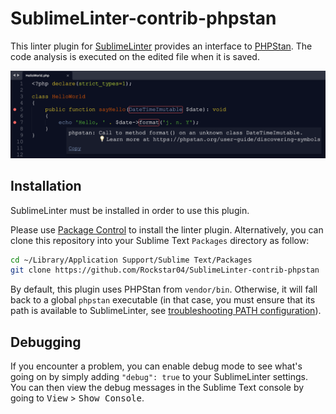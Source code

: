 SublimeLinter-contrib-phpstan
================================

This linter plugin for [SublimeLinter](https://github.com/SublimeLinter/SublimeLinter) provides an interface to [PHPStan](https://github.com/phpstan/phpstan).
The code analysis is executed on the edited file when it is saved.

![examples](screenshot.png)

## Installation
SublimeLinter must be installed in order to use this plugin.

Please use [Package Control](https://packagecontrol.io) to install the linter plugin.
Alternatively, you can clone this repository into your Sublime Text `Packages` directory as follow:

```bash
cd ~/Library/Application Support/Sublime Text/Packages
git clone https://github.com/Rockstar04/SublimeLinter-contrib-phpstan
```

By default, this plugin uses PHPStan from `vendor/bin`. Otherwise, it will fall back to a global `phpstan` executable (in that case, you must ensure that its path is available to SublimeLinter, see [troubleshooting PATH configuration](http://sublimelinter.readthedocs.io/en/latest/troubleshooting.html#finding-a-linter-executable)).

## Debugging
If you encounter a problem, you can enable debug mode to see what's going on by simply adding `"debug": true` to your SublimeLinter settings.
You can then view the debug messages in the Sublime Text console by going to <kbd>View</kbd> > <kbd>Show Console</kbd>.
